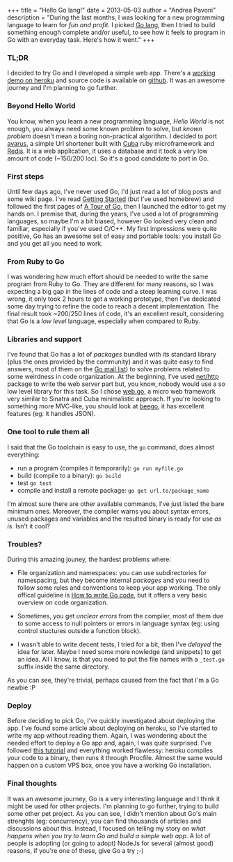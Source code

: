 +++
title = "Hello Go lang!"
date = 2013-05-03
author = "Andrea Pavoni"
description = "During the last months, I was looking for a new programming language to learn for _fun and profit_. I picked [Go lang](http://golang.org), then I tried to build something enough complete and/or useful, to see how it feels to program in Go with an everyday task. Here's how it went."
+++

### TL;DR

I decided to try Go and I developed a simple web app. There's a [working demo on heroku](http://goshort.herokuapp.com) and source code is available on [github](https://github.com/andreapavoni/goshort). It was an awesome journey and I'm planning to go further.

### Beyond Hello World

You know, when you learn a new programming language, _Hello World_ is not enough, you always need some known problem to solve, but _known problem_ doesn't mean a boring non-practical algorithm. I decided to port [avarus](https://github.com/andreapavoni/avarus), a simple Url shortener built with [Cuba](http://cuba.is) ruby microframework and [Redis](http://redis.io). It is a web application, it uses a database and it took a very low amount of code (~150/200 loc). So it's a good candidate to port in Go.

### First steps

Until few days ago, I've never used Go, I'd just read a lot of blog posts and some wiki page. I've read [Getting Started](http://golang.org/doc/install) (but I've used homebrew) and followed the first pages of [A Tour of Go](http://tour.golang.org/), then I launched the editor to get my hands on. I premise that, during the years, I've used a lot of programming languages, so maybe I'm a bit biased, however Go looked very clean and familiar, especially if you've used C/C++.
My first impressions were quite positive, Go has an awesome set of easy and portable tools: you install Go and you get all you need to work.

### From Ruby to Go

I was wondering how much effort should be needed to write the same program from Ruby to Go. They are different for many reasons, so I was expecting a big gap in the lines of code and a steep learning curve. I was wrong, it only took 2 hours to get a working prototype, then I've dedicated some day trying to refine the code to reach a decent implementation. The final result took ~200/250 lines of code, it's an excellent result, considering that Go is a _low level_ language, especially when compared to Ruby.

### Libraries and support

I've found that Go has a lot of _packages_ bundled with its standard library (plus the ones provided by the community) and it was quite easy to find answers, most of them on the [Go mail list](https://groups.google.com/forum/?fromgroups#!forum/golang-nuts)) to solve problems related to some weirdness in code organization.
At the beginning, I've used [net/http](http://golang.org/pkg/net/http/) package to write the web server part but, you know, nobody would use a so low level library for this task. So I chose [web.go](https://github.com/hoisie/web), a micro web framework very similar to Sinatra and Cuba minimalistic approach. If you're looking to something more MVC-like, you should look at [beego](https://github.com/astaxie/beego), it has excellent features (eg: it handles JSON).

### One tool to rule them all

I said that the Go toolchain is easy to use, the `go` command, does almost everything:

- run a program (compiles it temporarily): `go run myfile.go`
- build (compile to a binary): `go build`
- test `go test`
- compile and install a remote package: `go get url.to/package_name`

I'm almost sure there are other available commands, I've just listed the bare minimum ones. Moreover, the compiler warns you about syntax errors, unused packages and variables and the resulted binary is ready for use _as is_. Isn't it cool?

### Troubles?

During this amazing jouney, the hardest problems where:

- File organization and namespaces: you can use subdirectories for namespacing, but they become internal _packages_ and you need to follow some rules and conventions to keep your app working. The only offical guideline is [How to write Go code](http://golang.org/doc/code.html), but it offers a very basic overview on code organization.

- Sometimes, you get _unclear errors_ from the compiler, most of them due to some access to null pointers or errors in language syntax (eg: using control stuctures outside a function block).

- I wasn't able to write decent tests, I tried for a bit, then I've _delayed_ the idea for later. Maybe I need some more nowledge (and snippets) to get an idea. All I know, is that you need to put the file names with a `_test.go` suffix inside the same directory.

As you can see, they're trivial, perhaps caused from the fact that I'm a Go newbie :P

### Deploy

Before deciding to pick Go, I've quickly investigated about deploying the app. I've found some article about deploying on heroku, so I've started to write my app without reading them. Again, I was wondering about the needed effort to deploy a Go app and, again, I was quite surprised. I've followed [this tutorial](http://mmcgrana.github.io/2012/09/getting-started-with-go-on-heroku.html) and everything worked flawlessy: heroku compiles your code to a binary, then runs it through Procfile. Almost the same would happen on a custom VPS box, once you have a working Go installation.

### Final thoughts

It was an awesome journey, Go is a very interesting language and I think it might be used for other projects. I'm planning to go further, trying to build some other pet project. As you can see, I didn't mention about Go's main strenghts (eg: concurrency), you can find thousands of articles and discussions about this. Instead, I focused on telling my story on _what happens when you try to learn Go and build a simple web app_. A lot of people is adopting (or going to adopt) NodeJs for several (almost good) reasons, if you're one of these, give Go a try ;-)
